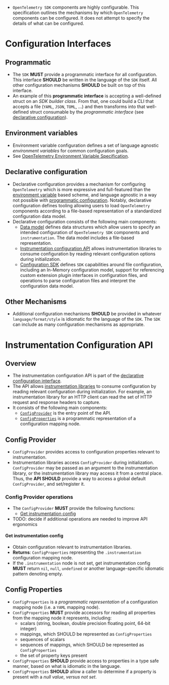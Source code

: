 - `OpenTelemetry SDK` components are highly configurable. This specification outlines the mechanisms by which `OpenTelemetry` components can be configured. It does not attempt to specify the details of what can be configured.

# Configuration Interfaces

## Programmatic

- The `SDK` **MUST** provide a programmatic interface for all configuration. This interface **SHOULD** be written in the language of the `SDK` itself. All other configuration mechanisms **SHOULD** be built on top of this interface.
- An example of this **programmatic interface** is accepting a well-defined struct on an *SDK builder class*. From that, one could build a CLI that accepts a file (`YAML`, `JSON`, `TOML`, …) and then transforms into that well-defined struct consumable by the *programmatic interface* (see [declarative configuration](https://opentelemetry.io/docs/specs/otel/configuration/#declarative-configuration)).

## Environment variables

- Environment variable configuration defines a set of language agnostic *environment variables* for common configuration goals.
- See [OpenTelemetry Environment Variable Specification](https://opentelemetry.io/docs/specs/otel/configuration/sdk-environment-variables/).

## Declarative configuration

- Declarative configuration provides a mechanism for configuring `OpenTelemetry` which is more expressive and full-featured than the [environment variable](https://opentelemetry.io/docs/specs/otel/configuration/#environment-variables) based scheme, and language agnostic in a way not possible with [programmatic configuration](https://opentelemetry.io/docs/specs/otel/configuration/#programmatic). Notably, declarative configuration defines tooling allowing users to load `OpenTelemetry` components according to a file-based representation of a standardized configuration data model.
- Declarative configuration consists of the following main components:
  - [Data model](https://opentelemetry.io/docs/specs/otel/configuration/data-model/) defines data structures which allow users to specify an intended configuration of `OpenTelemetry SDK` components and `instrumentation`. The data model includes a file-based representation.
  - [Instrumentation configuration API](https://opentelemetry.io/docs/specs/otel/configuration/api/) allows instrumentation libraries to consume configuration by reading relevant configuration options during initialization.
  - [Configuration SDK](https://opentelemetry.io/docs/specs/otel/configuration/sdk/) defines `SDK` capabilities around file configuration, including an In-Memory configuration model, support for referencing custom extension plugin interfaces in configuration files, and operations to parse configuration files and interpret the configuration data model.

## Other Mechanisms

- Additional configuration mechanisms **SHOULD** be provided in whatever `language/format/style` is idiomatic for the language of the `SDK`. The `SDK` can include as many configuration mechanisms as appropriate.

# Instrumentation Configuration API

## Overview

- The instrumentation configuration API is part of the [declarative configuration interface](https://opentelemetry.io/docs/specs/otel/configuration/#declarative-configuration).
- The API allows [instrumentation libraries](https://opentelemetry.io/docs/specs/otel/glossary/#instrumentation-library) to consume configuration by reading relevant configuration during initialization. For example, an instrumentation library for an HTTP client can read the set of HTTP request and response headers to capture.
- It consists of the following main components:
  - [`ConfigProvider`](https://opentelemetry.io/docs/specs/otel/configuration/api/#configprovider) is the entry point of the API.
  - [`ConfigProperties`](https://opentelemetry.io/docs/specs/otel/configuration/api/#configproperties) is a programmatic representation of a configuration mapping node.

## Config Provider

- `ConfigProvider` provides access to configuration properties relevant to instrumentation.
- Instrumentation libraries access `ConfigProvider` during initialization. `ConfigProvider` may be passed as an argument to the instrumentation library, or the instrumentation library may access it from a central place. Thus, the **API SHOULD** provide a way to access a global default `ConfigProvider`, and set/register it.

### Config Provider operations

- The `ConfigProvider` **MUST** provide the following functions:
  - [Get instrumentation config](https://opentelemetry.io/docs/specs/otel/configuration/api/#get-instrumentation-config)
- TODO: decide if additional operations are needed to improve API ergonomics

#### Get instrumentation config

- Obtain configuration relevant to instrumentation libraries.
- **Returns**: `ConfigProperties` representing the `.instrumentation` configuration mapping node.
- If the `.instrumentation` node is not set, get instrumentation config **MUST** return `nil`, `null`, `undefined` or another language-specific idiomatic pattern denoting empty.

## Config Properties

- `ConfigProperties` is a *programmatic representation* of a configuration mapping node (i.e. a `YAML` mapping node).
- `ConfigProperties` **MUST** provide accessors for reading all properties from the mapping node it represents, including:
  - scalars (string, boolean, double precision floating point, 64-bit integer)
  - mappings, which SHOULD be represented as `ConfigProperties`
  - sequences of scalars
  - sequences of mappings, which SHOULD be represented as `ConfigProperties`
  - the set of property keys present
- `ConfigProperties` **SHOULD** provide access to properties in a type safe manner, based on what is idiomatic in the language.
- `ConfigProperties` **SHOULD** allow a caller to determine if a property is present with a *null value*, *versus not set*.
